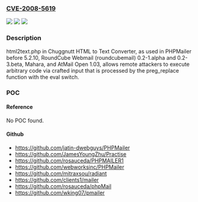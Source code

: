 ### [CVE-2008-5619](https://cve.mitre.org/cgi-bin/cvename.cgi?name=CVE-2008-5619)
![](https://img.shields.io/static/v1?label=Product&message=n%2Fa&color=blue)
![](https://img.shields.io/static/v1?label=Version&message=n%2Fa&color=blue)
![](https://img.shields.io/static/v1?label=Vulnerability&message=n%2Fa&color=brighgreen)

### Description

html2text.php in Chuggnutt HTML to Text Converter, as used in PHPMailer before 5.2.10, RoundCube Webmail (roundcubemail) 0.2-1.alpha and 0.2-3.beta, Mahara, and AtMail Open 1.03, allows remote attackers to execute arbitrary code via crafted input that is processed by the preg_replace function with the eval switch.

### POC

#### Reference
No POC found.

#### Github
- https://github.com/jatin-dwebguys/PHPMailer
- https://github.com/JamesYoungZhu/Practise
- https://github.com/rosauceda/PHPMAILER1
- https://github.com/webworksinc/PHPMailer
- https://github.com/mitraxsou/radiant
- https://github.com/clients1/mailer
- https://github.com/rosauceda/phpMail
- https://github.com/wking07/pmailer

